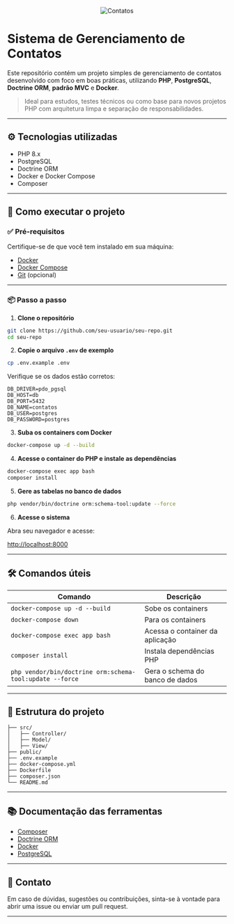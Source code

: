 
<div align="center">

![Contatos](image/logo-contatos.png)

</div>

# Sistema de Gerenciamento de Contatos

Este repositório contém um projeto simples de gerenciamento de contatos desenvolvido com foco em boas práticas, utilizando **PHP**, **PostgreSQL**, **Doctrine ORM**, **padrão MVC** e **Docker**.

> Ideal para estudos, testes técnicos ou como base para novos projetos PHP com arquitetura limpa e separação de responsabilidades.

---

## ⚙️ Tecnologias utilizadas

- PHP 8.x
- PostgreSQL
- Doctrine ORM
- Docker e Docker Compose
- Composer

---

## 🚀 Como executar o projeto

### ✅ Pré-requisitos

Certifique-se de que você tem instalado em sua máquina:

- [Docker](https://www.docker.com/)
- [Docker Compose](https://docs.docker.com/compose/)
- [Git](https://git-scm.com/) (opcional)

---

### 📦 Passo a passo

1. **Clone o repositório**

```bash
git clone https://github.com/seu-usuario/seu-repo.git
cd seu-repo
```

2. **Copie o arquivo `.env` de exemplo**

```bash
cp .env.example .env
```

Verifique se os dados estão corretos:

```env
DB_DRIVER=pdo_pgsql
DB_HOST=db
DB_PORT=5432
DB_NAME=contatos
DB_USER=postgres
DB_PASSWORD=postgres
```

3. **Suba os containers com Docker**

```bash
docker-compose up -d --build
```

4. **Acesse o container do PHP e instale as dependências**

```bash
docker-compose exec app bash
composer install
```

5. **Gere as tabelas no banco de dados**

```bash
php vendor/bin/doctrine orm:schema-tool:update --force
```

6. **Acesse o sistema**

Abra seu navegador e acesse:

[http://localhost:8000](http://localhost:8000)

---

## 🛠️ Comandos úteis

| Comando                                | Descrição                        |
|----------------------------------------|----------------------------------|
| `docker-compose up -d --build`         | Sobe os containers               |
| `docker-compose down`                  | Para os containers               |
| `docker-compose exec app bash`         | Acessa o container da aplicação  |
| `composer install`                     | Instala dependências PHP         |
| `php vendor/bin/doctrine orm:schema-tool:update --force` | Gera o schema do banco de dados |

---

## 📁 Estrutura do projeto

```
├── src/
│   ├── Controller/
│   ├── Model/
│   ├── View/
├── public/
├── .env.example
├── docker-compose.yml
├── Dockerfile
├── composer.json
└── README.md
```

---

## 📚 Documentação das ferramentas

- [Composer](https://getcomposer.org/)
- [Doctrine ORM](https://www.doctrine-project.org/projects/doctrine-orm/en/current/)
- [Docker](https://www.docker.com/)
- [PostgreSQL](https://www.postgresql.org/)

---

## 📩 Contato

Em caso de dúvidas, sugestões ou contribuições, sinta-se à vontade para abrir uma issue ou enviar um pull request.

---
